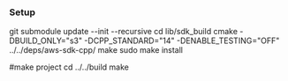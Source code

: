 

### Setup
git submodule update --init --recursive
cd lib/sdk_build
cmake -DBUILD_ONLY="s3" -DCPP_STANDARD="14" -DENABLE_TESTING="OFF" ../../deps/aws-sdk-cpp/
make
sudo make install

#make project
cd ../../build
make
